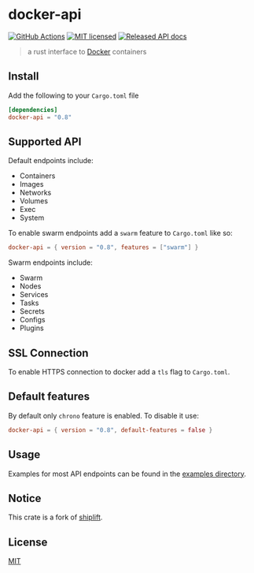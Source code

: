# docker-api

[![GitHub Actions](https://github.com/vv9k/docker-api-rs/workflows/Main/badge.svg)](https://github.com/vv9k/docker-api-rs/actions) [![MIT licensed](https://img.shields.io/badge/license-MIT-blue.svg)](./LICENSE) [![Released API docs](https://docs.rs/docker-api/badge.svg)](http://docs.rs/docker-api)

> a rust interface to [Docker](https://www.docker.com/) containers

## Install

Add the following to your `Cargo.toml` file

```toml
[dependencies]
docker-api = "0.8"
```

## Supported API
Default endpoints include:
 - Containers
 - Images
 - Networks
 - Volumes
 - Exec
 - System

To enable swarm endpoints add a `swarm` feature to `Cargo.toml` like so:
```toml
docker-api = { version = "0.8", features = ["swarm"] }
```

Swarm endpoints include:
 - Swarm
 - Nodes
 - Services
 - Tasks
 - Secrets
 - Configs
 - Plugins

## SSL Connection

To enable HTTPS connection to docker add a `tls` flag to `Cargo.toml`.

## Default features

By default only `chrono` feature is enabled. To disable it use:
```toml
docker-api = { version = "0.8", default-features = false }
```

## Usage

Examples for most API endpoints can be found in the [examples directory](https://github.com/vv9k/docker-api-rs/tree/master/examples).


## Notice
This crate is a fork of [shiplift](https://github.com/softprops/shiplift).

## License
[MIT](https://raw.githubusercontent.com/vv9k/docker-api-rs/master/LICENSE)
